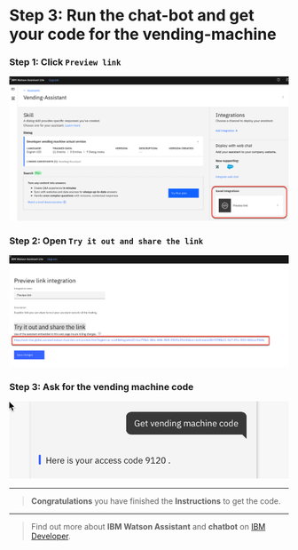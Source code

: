 # Step 3: Run the chat-bot and get your code for the vending-machine

### Step 1: Click `Preview link`

![](../../images/run-assistant-01.png)

### Step 2: Open `Try it out and share the link`

![](../../images/run-assistant-02.png)

### Step 3: Ask for the vending machine code

![](../../images/run-assistant-03.png)

---

> **Congratulations** you have finished the **Instructions**  to get the code.

---

> Find out more about **IBM Watson Assistant** and **chatbot** on [IBM Developer](https://developer.ibm.com/technologies/artificial-intelligence/tutorials/create-your-first-assistant-powered-chatbot/).
